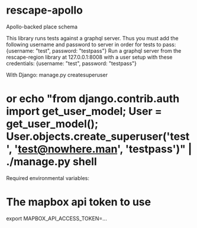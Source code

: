 # rescape-apollo

Apollo-backed place schema

This library runs tests against a graphql server. Thus you must add the following username and password to
server in order for tests to pass:
{username: "test", password: "testpass"}
Run a graphql server from the rescape-region library at 127.0.0.1:8008 with a user setup with these credentials:
{username: "test", password: "testpass"}

With Django:
manage.py createsuperuser
# or echo "from django.contrib.auth import get_user_model; User = get_user_model(); User.objects.create_superuser('test', 'test@nowhere.man', 'testpass')" | ./manage.py shell

Required environmental variables:
# The mapbox api token to use
export MAPBOX_API_ACCESS_TOKEN=...
